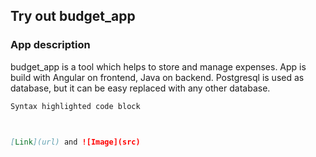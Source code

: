 ## **Try out budget_app**


### App description

budget_app is a tool which helps to store and manage expenses. App is build with Angular on frontend, Java on backend. Postgresql is used as database, but it can be easy replaced with any other database.

```markdown
Syntax highlighted code block



[Link](url) and ![Image](src)
```


